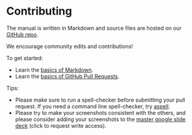 # Contributing
 
The manual is written in Markdown and source files are hosted on our [GitHub repo](https://github.com/cBioPortal/cbioportal-manual).

We encourage community edits and contributions!

To get started:

  * Learn the [basics of Markdown](https://docs.gitbook.com/editing-content/markdown).
  * Learn the [basics of GitHub Pull Requests](https://www.digitalocean.com/community/tutorials/how-to-create-a-pull-request-on-github).

Tips:

 * Please make sure to run a spell-checker before submitting your pull request.  If you need a command line spell-checker, try [aspell](http://aspell.net/).
 * Please try to make your screenshots consistent with the others, and please consider adding your screenshots to the [master google slide deck](https://docs.google.com/presentation/d/1OPqpnGxsfN1N5SF4uCkd0g3adsv600es3mjuEPVhSy4/edit) (click to request write access).


